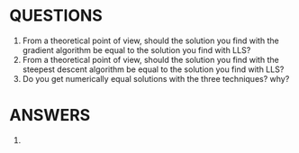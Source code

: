 # QUESTIONS
1. From a theoretical point of view, should the solution you find with the
gradient algorithm be equal to the solution you find with LLS?
2. From a theoretical point of view, should the solution you find with the
steepest descent algorithm be equal to the solution you find with LLS?
3. Do you get numerically equal solutions with the three techniques? why?

# ANSWERS
1. 